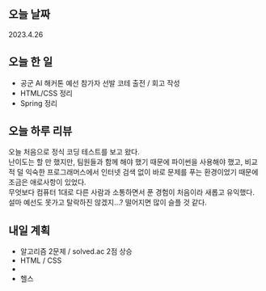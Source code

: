 ## 오늘 날짜
2023.4.26

## 오늘 한 일
* 공군 AI 해커톤 예선 참가자 선발 코테 출전 / 회고 작성
* HTML/CSS 정리
* Spring 정리

## 오늘 하루 리뷰
오늘 처음으로 정식 코딩 테스트를 보고 왔다.  
난이도는 할 만 했지만, 팀원들과 함께 해야 했기 때문에 파이썬을 사용해야 했고, 
비교적 덜 익숙한 프로그래머스에서 인터넷 검색 없이 바로 문제를 푸는 환경이었기 때문에 조금은 애로사항이 있었다.  
무엇보다 컴퓨터 1대로 다른 사람과 소통하면서 푼 경험이 처음이라 새롭고 유익했다.  
설마 예선도 못가고 탈락하진 않겠지...? 떨어지면 많이 슬플 것 같다.

## 내일 계획
* 알고리즘 2문제 / solved.ac 2점 상승
* HTML / CSS
* 
* 헬스
